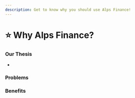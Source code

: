 ```yaml
---
description: Get to know why you should use Alps Finance!
---
```


# ⭐ Why Alps Finance?

### Our Thesis

*

### Problems



### Benefits

